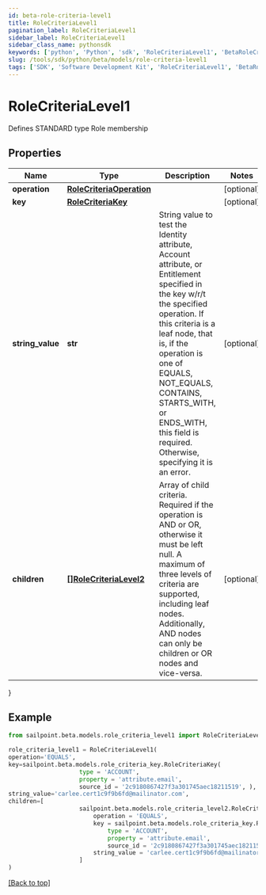```yaml
---
id: beta-role-criteria-level1
title: RoleCriteriaLevel1
pagination_label: RoleCriteriaLevel1
sidebar_label: RoleCriteriaLevel1
sidebar_class_name: pythonsdk
keywords: ['python', 'Python', 'sdk', 'RoleCriteriaLevel1', 'BetaRoleCriteriaLevel1'] 
slug: /tools/sdk/python/beta/models/role-criteria-level1
tags: ['SDK', 'Software Development Kit', 'RoleCriteriaLevel1', 'BetaRoleCriteriaLevel1']
---
```


# RoleCriteriaLevel1

Defines STANDARD type Role membership

## Properties

Name | Type | Description | Notes
------------ | ------------- | ------------- | -------------
**operation** | [**RoleCriteriaOperation**](role-criteria-operation) |  | [optional] 
**key** | [**RoleCriteriaKey**](role-criteria-key) |  | [optional] 
**string_value** | **str** | String value to test the Identity attribute, Account attribute, or Entitlement specified in the key w/r/t the specified operation. If this criteria is a leaf node, that is, if the operation is one of EQUALS, NOT_EQUALS, CONTAINS, STARTS_WITH, or ENDS_WITH, this field is required. Otherwise, specifying it is an error. | [optional] 
**children** | [**[]RoleCriteriaLevel2**](role-criteria-level2) | Array of child criteria. Required if the operation is AND or OR, otherwise it must be left null. A maximum of three levels of criteria are supported, including leaf nodes. Additionally, AND nodes can only be children or OR nodes and vice-versa. | [optional] 
}

## Example

```python
from sailpoint.beta.models.role_criteria_level1 import RoleCriteriaLevel1

role_criteria_level1 = RoleCriteriaLevel1(
operation='EQUALS',
key=sailpoint.beta.models.role_criteria_key.RoleCriteriaKey(
                    type = 'ACCOUNT', 
                    property = 'attribute.email', 
                    source_id = '2c9180867427f3a301745aec18211519', ),
string_value='carlee.cert1c9f9b6fd@mailinator.com',
children=[
                    sailpoint.beta.models.role_criteria_level2.RoleCriteriaLevel2(
                        operation = 'EQUALS', 
                        key = sailpoint.beta.models.role_criteria_key.RoleCriteriaKey(
                            type = 'ACCOUNT', 
                            property = 'attribute.email', 
                            source_id = '2c9180867427f3a301745aec18211519', ), 
                        string_value = 'carlee.cert1c9f9b6fd@mailinator.com', )
                    ]
)

```
[[Back to top]](#) 

